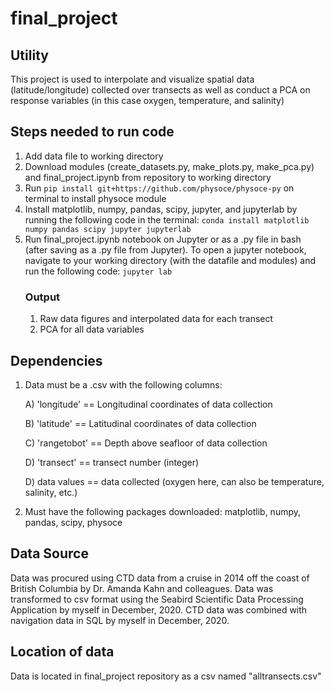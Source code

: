 # final_project

## Utility
This project is used to interpolate and visualize spatial data (latitude/longitude) collected over transects as well as conduct a PCA on response variables (in this case oxygen, temperature, and salinity)

## Steps needed to run code
1. Add data file to working directory
2. Download modules (create_datasets.py, make_plots.py, make_pca.py) and final_project.ipynb from repository to working directory
3. Run `pip install git+https://github.com/physoce/physoce-py` on terminal to install physoce module
4. Install matplotlib, numpy, pandas, scipy, jupyter, and jupyterlab by running the following code in the terminal: `conda install matplotlib numpy pandas scipy jupyter jupyterlab`
5. Run final_project.ipynb notebook on Jupyter or as a .py file in bash (after saving as a .py file from Jupyter). To open a jupyter notebook, navigate to your working directory (with the datafile and modules) and run the following code: `jupyter lab`
   ### Output
   1. Raw data figures and interpolated data for each transect
   2. PCA for all data variables

## Dependencies
1. Data must be a .csv with the following columns:

   A) 'longitude' == Longitudinal coordinates of data collection

   B) 'latitude' == Latitudinal coordinates of data collection

   C) 'rangetobot' == Depth above seafloor of data collection

   D) 'transect' == transect number (integer)

   D) data values == data collected (oxygen here, can also be temperature, salinity, etc.)

2. Must have the following packages downloaded: matplotlib, numpy, pandas, scipy, physoce

## Data Source
Data was procured using CTD data from a cruise in 2014 off the coast of British Columbia by Dr. Amanda Kahn and colleagues. Data was transformed to csv format using the Seabird Scientific Data Processing Application by myself in December, 2020. CTD data was combined with navigation data in SQL by myself in December, 2020.

## Location of data
Data is located in final_project repository as a csv named "alltransects.csv"
